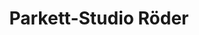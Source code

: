 ---
title: "Parkett-Studio Röder"
url: /klingenberg-a-main/parkett-studio-roeder/
shop: Fußböden
---